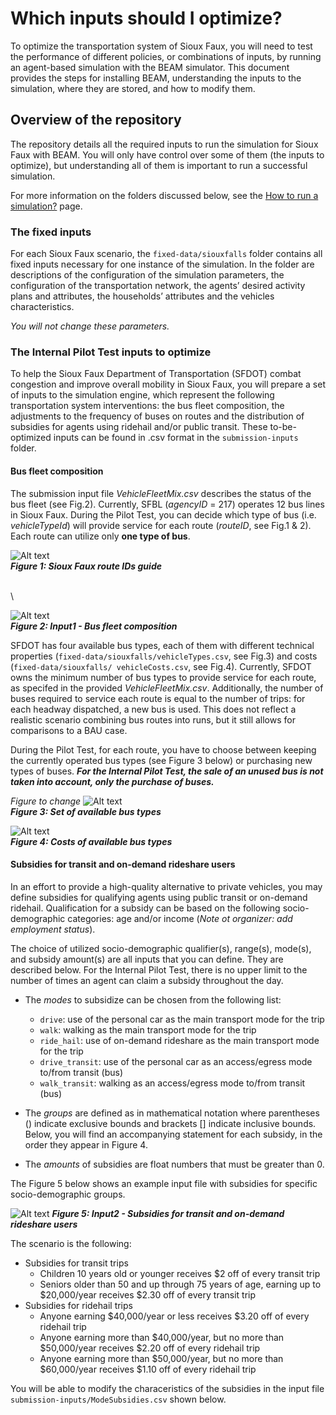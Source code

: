 # Which inputs should I optimize?


To optimize the transportation system of Sioux Faux, you will need to test the performance of different policies, or combinations of inputs, by running an agent-based simulation with the BEAM simulator. This document provides the steps for installing BEAM, understanding the inputs to the simulation, where they are stored, and how to modify them.

 
## Overview of the repository

The repository details all the required inputs to run the simulation for Sioux Faux with BEAM. You will only have control over some of them (the inputs to optimize), but understanding all of them is important to run a successful simulation.

For more information on the folders discussed below, see the [How to run a simulation?](https://github.com/vgolfier/Uber-Prize-Starter-Kit/blob/master/docs/How_to_run_a_simulation.md) page.

### The fixed inputs 

For each Sioux Faux scenario, the `fixed-data/siouxfalls` folder contains all fixed inputs necessary for one instance of the simulation. In the folder are descriptions of the configuration of the simulation parameters, the configuration of the transportation network, the agents’ desired activity plans and attributes, the households’ attributes and the vehicles characteristics.

*You will not change these parameters.*

### The Internal Pilot Test inputs to optimize

To help the Sioux Faux Department of Transportation (SFDOT) combat congestion and improve overall mobility in Sioux Faux, you will prepare a set of inputs to the simulation engine, which represent the following transportation system interventions: the bus fleet composition, the adjustments to the frequency of buses on routes and the distribution of subsidies for agents using ridehail and/or public transit. These to-be-optimized inputs can be found in .csv format in the `submission-inputs` folder.

#### **Bus fleet composition**

The submission input file *VehicleFleetMix.csv* describes the status of the bus fleet (see Fig.2). Currently, SFBL (*agencyID* = 217) operates 12 bus lines in Sioux Faux. During the Pilot Test, you can decide which type of bus (i.e. *vehicleTypeId*) will provide service for each route (*routeID*, see Fig.1 & 2). Each route can utilize only **one type of bus**. 


![Alt text](https://github.com/vgolfier/Uber-Prize-Starter-Kit/blob/master/Images/sf_route_guide.png)\
***Figure 1: Sioux Faux route IDs guide***

\
\


![Alt text](https://github.com/vgolfier/Uber-Prize-Starter-Kit-/blob/master/Images/Input_VehicleFleetMix.png "*Figure 2: Input1 - composition of the bus fleet")\
***Figure 2: Input1 - Bus fleet composition***

SFDOT has four available bus types, each of them with different technical properties (`fixed-data/siouxfalls/vehicleTypes.csv`, see Fig.3) and costs (`fixed-data/siouxfalls/ vehicleCosts.csv`, see Fig.4). Currently, SFDOT owns the minimum number of bus types to provide service for each route, as specifed in the provided *VehicleFleetMix.csv*. Additionally, the number of buses required to service each route is equal to the number of trips: for each headway dispatched, a new bus is used. This does not reflect a realistic scenario combining bus routes into runs, but it still allows for comparisons to a BAU case.

During the Pilot Test, for each route, you have to choose between keeping the currently operated bus types (see Figure 3 below) or purchasing new types of buses. ***For the Internal Pilot Test, the sale of an unused bus is not taken into account, only the purchase of buses.***

*Figure to change*
![Alt text](https://github.com/vgolfier/Uber-Prize-Starter-Kit/blob/master/Images/Bus_types.png)\
***Figure 3: Set of available bus types***


![Alt text](https://github.com/vgolfier/Uber-Prize-Starter-Kit-/blob/master/Images/BusCosts.png "Figure 4: Costs of available bus types")\
***Figure 4: Costs of available bus types***

#### **Subsidies for transit and on-demand rideshare users**

In an effort to provide a high-quality alternative to private vehicles, you may define subsidies for qualifying agents using public transit or on-demand ridehail. Qualification for a subsidy can be based on the following socio-demographic categories: age and/or income (*Note ot organizer: add employment status*). 

The choice of utilized socio-demographic qualifier(s), range(s), mode(s), and subsidy amount(s) are all inputs that you can define. They are described below. For the Internal Pilot Test, there is no upper limit to the number of times an agent can claim a subsidy throughout the day.
* The *modes* to subsidize can be chosen from the following list: 
  * `drive`: use of the personal car as the main transport mode for the trip
  * `walk`: walking as the main transport mode for the trip
  * `ride_hail`: use of on-demand rideshare as the main transport mode for the trip
  * `drive_transit`: use of the personal car as an access/egress mode to/from transit (bus)
  * `walk_transit`: walking as an access/egress mode to/from transit (bus)
  
* The *groups* are defined as in mathematical notation where parentheses () indicate exclusive bounds and brackets \[] indicate inclusive bounds. Below, you will find an accompanying statement for each subsidy, in the order they appear in Figure 4.

* The *amounts* of subsidies are float numbers that must be greater than 0.

The Figure 5 below shows an example input file with subsidies for specific socio-demographic groups. 

![Alt text](https://github.com/vgolfier/Uber-Prize-Starter-Kit/blob/master/Images/Input_Subsidies.png)
***Figure 5: Input2 - Subsidies for transit and on-demand rideshare users***

The scenario is the following:
  * Subsidies for transit trips
    * Children 10 years old or younger receives $2 off of every transit trip
    * Seniors older than 50 and up through 75 years of age, earning up to $20,000/year receives $2.30 off of every transit trip
  * Subsidies for ridehail trips
    * Anyone earning $40,000/year or less receives $3.20 off of every ridehail trip
    * Anyone earning more than $40,000/year, but no more than $50,000/year receives $2.20 off of every ridehail trip
    * Anyone earning more than $50,000/year, but no more than $60,000/year receives $1.10 off of every ridehail trip
 
You will be able to modify the characeristics of the subsidies in the input file `submission-inputs/ModeSubsidies.csv` shown below. 




